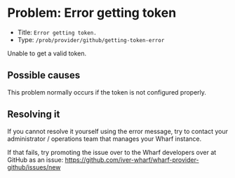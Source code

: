 # Problem: Error getting token

<!-- panels:start -->

<!-- div:right-panel -->

- Title: `Error getting token.`
- Type: `/prob/provider/github/getting-token-error`

<!-- div:left-panel -->

Unable to get a valid token.

<!-- panels:end -->

## Possible causes

<!-- panels:start -->

This problem normally occurs if the token is not configured properly.

<!-- panels:end -->

## Resolving it

If you cannot resolve it yourself using the error message, try to contact your
administrator / operations team that manages your Wharf instance.

If that fails, try promoting the issue over to the Wharf developers over at
GitHub as an issue: <https://github.com/iver-wharf/wharf-provider-github/issues/new>

